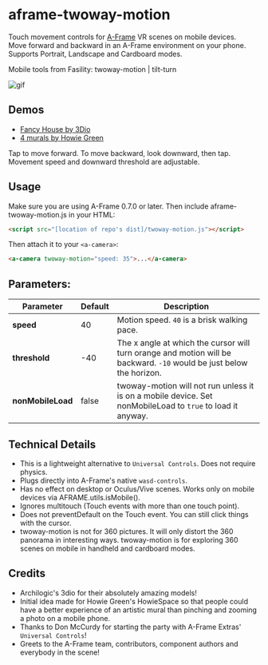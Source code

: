 # aframe-twoway-motion 

Touch movement controls for [A-Frame](http://aframe.io) VR scenes on mobile devices.  
Move forward and backward in an A-Frame environment on your phone.  
Supports Portrait, Landscape and Cardboard modes.  

Mobile tools from Fasility: twoway-motion | tilt-turn

![gif](https://fasility.com/components/twoway-motion/demos/twoway-motion-smaller.gif)

## Demos

- [Fancy House by 3Dio](https://fasility.com/components/twoway-motion/demos/fancy-house.html)
- [4 murals by Howie Green](https://fasility.com/howie)

Tap to move forward. To move backward, look downward, then tap.  
Movement speed and downward threshold are adjustable.  

## Usage 

Make sure you are using A-Frame 0.7.0 or later. Then include aframe-twoway-motion.js in your HTML:
```html
<script src="[location of repo's dist]/twoway-motion.js"></script>
```

Then attach it to your `<a-camera>`: 
```html
<a-camera twoway-motion="speed: 35">...</a-camera>
```


## Parameters:

**Parameter** | **Default** | **Description**
------------ | ------------- | --------------
**speed** | 40 | Motion speed. `40` is a brisk walking pace. 
**threshold** | -40 | The x angle at which the cursor will turn orange and motion will be backward. `-10` would be just below the horizon.
**nonMobileLoad** | false | twoway-motion will not run unless it is on a mobile device. Set nonMobileLoad to `true` to load it anyway. 


## Technical Details

- This is a lightweight alternative to `Universal Controls`. Does not require physics. 
- Plugs directly into A-Frame's native `wasd-controls`.
- Has no effect on desktop or Oculus/Vive scenes. Works only on mobile devices via AFRAME.utils.isMobile(). 
- Ignores multitouch (Touch events with more than one touch point). 
- Does not preventDefault on the Touch event. You can still click things with the cursor. 
- twoway-motion is not for 360 pictures. It will only distort the 360 panorama in interesting ways. twoway-motion is for exploring 360 scenes on mobile in handheld and cardboard modes. 

## Credits
- Archilogic's 3dio for their absolutely amazing models!  
- Initial idea made for Howie Green's HowieSpace so that people could have a better experience of an artistic mural than pinching and zooming a photo on a mobile phone. 
- Thanks to Don McCurdy for starting the party with A-Frame Extras' `Universal Controls`! 
- Greets to the A-Frame team, contributors, component authors and everybody in the scene!
